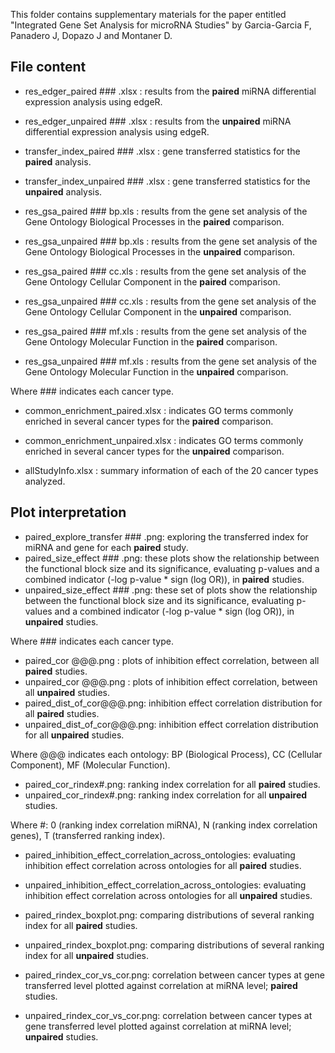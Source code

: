 
This folder contains supplementary materials for the paper entitled "Integrated Gene Set Analysis for microRNA Studies" by Garcia-Garcia F, Panadero J, Dopazo J and Montaner D.


File content
------------

- res_edger_paired ### .xlsx   :  results from the __paired__   miRNA differential expression analysis using edgeR.
- res_edger_unpaired ### .xlsx :  results from the __unpaired__ miRNA differential expression analysis using edgeR.

- transfer_index_paired ### .xlsx   :  gene transferred statistics for the __paired__   analysis.
- transfer_index_unpaired ### .xlsx :  gene transferred statistics for the __unpaired__ analysis.

- res_gsa_paired ### bp.xls   :  results from the gene set analysis of the Gene Ontology Biological Processes in the __paired__   comparison.
- res_gsa_unpaired ### bp.xls :  results from the gene set analysis of the Gene Ontology Biological Processes in the __unpaired__ comparison.

- res_gsa_paired ### cc.xls   :  results from the gene set analysis of the Gene Ontology Cellular Component in the __paired__   comparison.
- res_gsa_unpaired ### cc.xls :  results from the gene set analysis of the Gene Ontology Cellular Component in the __unpaired__ comparison.

- res_gsa_paired ### mf.xls   :  results from the gene set analysis of the Gene Ontology Molecular Function in the __paired__   comparison.
- res_gsa_unpaired ### mf.xls :  results from the gene set analysis of the Gene Ontology Molecular Function in the __unpaired__ comparison.

Where ### indicates each cancer type.


- common_enrichment_paired.xlsx   :  indicates GO terms commonly enriched in several cancer types for the __paired__ comparison.
- common_enrichment_unpaired.xlsx :  indicates GO terms commonly enriched in several cancer types for the __unpaired__ comparison.

- allStudyInfo.xlsx  :  summary information of each of the 20 cancer types analyzed.


Plot interpretation
-------------------

- paired_explore_transfer ### .png: exploring the transferred index for miRNA and gene for each __paired__ study.
- paired_size_effect ### .png: these plots show the relationship between the functional block size and its significance, evaluating p-values and a combined indicator (-log p-value * sign (log OR)), in __paired__ studies.
- unpaired_size_effect ### .png: these set of plots show the relationship between the functional block size and 
its significance, evaluating p-values and a combined indicator (-log p-value * sign (log OR)), in __unpaired__ studies.

Where ### indicates each cancer type.

- paired_cor @@@.png :    plots of inhibition effect correlation, between all __paired__ studies.
- unpaired_cor @@@.png :  plots of inhibition effect correlation, between all __unpaired__ studies.
- paired_dist_of_cor@@@.png:    inhibition effect correlation distribution for all __paired__ studies.
- unpaired_dist_of_cor@@@.png:  inhibition effect correlation distribution for all __unpaired__ studies.

Where @@@ indicates each ontology: BP (Biological Process), CC (Cellular Component), MF (Molecular Function).

- paired_cor_rindex#.png:    ranking index correlation for all __paired__ studies.
- unpaired_cor_rindex#.png:  ranking index correlation for all __unpaired__ studies.

Where #:  0 (ranking index correlation miRNA), N (ranking index correlation genes), T (transferred ranking index).

- paired_inhibition_effect_correlation_across_ontologies:   evaluating inhibition effect correlation across ontologies for all __paired__ studies.
- unpaired_inhibition_effect_correlation_across_ontologies: evaluating inhibition effect correlation across ontologies for all __unpaired__ studies.

- paired_rindex_boxplot.png:    comparing distributions of several ranking index for all __paired__ studies.
- unpaired_rindex_boxplot.png:  comparing distributions of several ranking index for all __unpaired__ studies.

- paired_rindex_cor_vs_cor.png:    correlation between cancer types at gene transferred level plotted against correlation at miRNA level; __paired__ studies.
- unpaired_rindex_cor_vs_cor.png:  correlation between cancer types at gene transferred level plotted against correlation at miRNA level; __unpaired__ studies.
